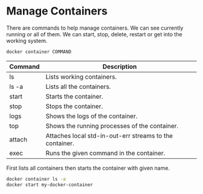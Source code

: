# Manage Containers

There are commands to help manage containers. We can see currently running or all of them. We can start, stop, delete, restart or get into the working system.

```bash
docker container COMMAND
```

| Command | Description |
| ------- | ----------- |
| ls | Lists working containers. |
| ls -a | Lists all the containers. |
| start | Starts the container. |
| stop | Stops the container. |
| logs | Shows the logs of the container. |
| top | Shows the running processes of the container. |
| attach | Attaches local std-in-out-err streams to the container. |
| exec | Runs the given command in the container. |

First lists all containers then starts the container with given name.

```bash
docker container ls -a
docker start my-docker-container
```
